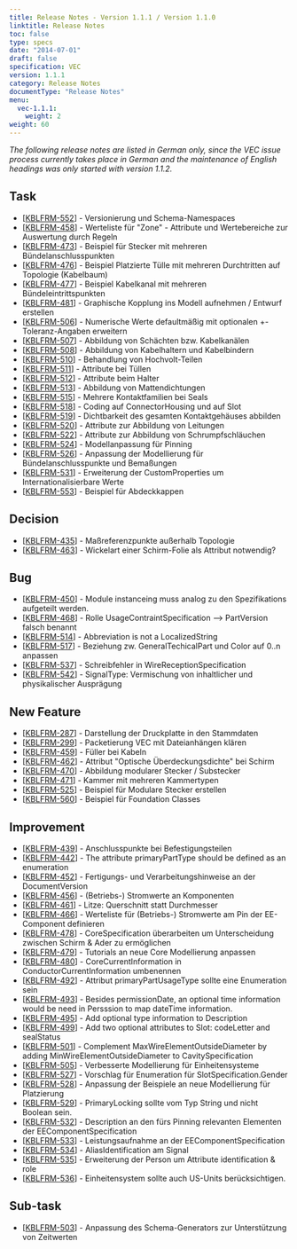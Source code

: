 ```yaml
---
title: Release Notes - Version 1.1.1 / Version 1.1.0
linktitle: Release Notes
toc: false
type: specs
date: "2014-07-01"
draft: false
specification: VEC
version: 1.1.1
category: Release Notes
documentType: "Release Notes"
menu:
  vec-1.1.1:
    weight: 2
weight: 60
---
```

*The following release notes are listed in German only, since the VEC issue process currently takes place in German and the maintenance of English headings was only started with version 1.1.2.*
<h2> Task </h2>
<ul>
    <li>[<a href="https://prostep-ivip.atlassian.net/browse/KBLFRM-552">KBLFRM-552</a>] -
        Versionierung und Schema-Namespaces</li>
    <li>[<a href="https://prostep-ivip.atlassian.net/browse/KBLFRM-458">KBLFRM-458</a>] - Werteliste
        für &quot;Zone&quot; - Attribute und Wertebereiche zur Auswertung durch Regeln </li>
    <li>[<a href="https://prostep-ivip.atlassian.net/browse/KBLFRM-473">KBLFRM-473</a>] - Beispiel
        für Stecker mit mehreren Bündelanschlusspunkten </li>
    <li>[<a href="https://prostep-ivip.atlassian.net/browse/KBLFRM-476">KBLFRM-476</a>] - Beispiel
        Platzierte Tülle mit mehreren Durchtritten auf Topologie (Kabelbaum) </li>
    <li>[<a href="https://prostep-ivip.atlassian.net/browse/KBLFRM-477">KBLFRM-477</a>] - Beispiel
        Kabelkanal mit mehreren Bündeleintrittspunkten </li>
    <li>[<a href="https://prostep-ivip.atlassian.net/browse/KBLFRM-481">KBLFRM-481</a>] - Graphische
        Kopplung ins Modell aufnehmen / Entwurf erstellen </li>
    <li>[<a href="https://prostep-ivip.atlassian.net/browse/KBLFRM-506">KBLFRM-506</a>] - Numerische
        Werte defaultmäßig mit optionalen +-Toleranz-Angaben erweitern </li>
    <li>[<a href="https://prostep-ivip.atlassian.net/browse/KBLFRM-507">KBLFRM-507</a>] - Abbildung
        von Schächten bzw. Kabelkanälen </li>
    <li>[<a href="https://prostep-ivip.atlassian.net/browse/KBLFRM-508">KBLFRM-508</a>] - Abbildung
        von Kabelhaltern und Kabelbindern </li>
    <li>[<a href="https://prostep-ivip.atlassian.net/browse/KBLFRM-510">KBLFRM-510</a>] - Behandlung
        von Hochvolt-Teilen </li>
    <li>[<a href="https://prostep-ivip.atlassian.net/browse/KBLFRM-511">KBLFRM-511</a>] - Attribute
        bei Tüllen </li>
    <li>[<a href="https://prostep-ivip.atlassian.net/browse/KBLFRM-512">KBLFRM-512</a>] - Attribute
        beim Halter </li>
    <li>[<a href="https://prostep-ivip.atlassian.net/browse/KBLFRM-513">KBLFRM-513</a>] - Abbildung
        von Mattendichtungen </li>
    <li>[<a href="https://prostep-ivip.atlassian.net/browse/KBLFRM-515">KBLFRM-515</a>] - Mehrere
        Kontaktfamilien bei Seals </li>
    <li>[<a href="https://prostep-ivip.atlassian.net/browse/KBLFRM-518">KBLFRM-518</a>] - Coding auf
        ConnectorHousing und auf Slot </li>
    <li>[<a href="https://prostep-ivip.atlassian.net/browse/KBLFRM-519">KBLFRM-519</a>] -
        Dichtbarkeit des gesamten Kontaktgehäuses abbilden </li>
    <li>[<a href="https://prostep-ivip.atlassian.net/browse/KBLFRM-520">KBLFRM-520</a>] - Attribute
        zur Abbildung von Leitungen </li>
    <li>[<a href="https://prostep-ivip.atlassian.net/browse/KBLFRM-522">KBLFRM-522</a>] - Attribute
        zur Abbildung von Schrumpfschläuchen </li>
    <li>[<a href="https://prostep-ivip.atlassian.net/browse/KBLFRM-524">KBLFRM-524</a>] -
        Modellanpassung für Pinning </li>
    <li>[<a href="https://prostep-ivip.atlassian.net/browse/KBLFRM-526">KBLFRM-526</a>] - Anpassung
        der Modellierung für Bündelanschlusspunkte und Bemaßungen </li>
    <li>[<a href="https://prostep-ivip.atlassian.net/browse/KBLFRM-531">KBLFRM-531</a>] - Erweiterung
        der CustomProperties um Internationalisierbare Werte </li>
    <li>[<a href="https://prostep-ivip.atlassian.net/browse/KBLFRM-553">KBLFRM-553</a>] - Beispiel
        für Abdeckkappen </li>
</ul>
<h2> Decision </h2>
<ul>
    <li>[<a href="https://prostep-ivip.atlassian.net/browse/KBLFRM-435">KBLFRM-435</a>] -
        Maßreferenzpunkte außerhalb Topologie </li>
    <li>[<a href="https://prostep-ivip.atlassian.net/browse/KBLFRM-463">KBLFRM-463</a>] - Wickelart
        einer Schirm-Folie als Attribut notwendig? </li>
</ul>
<h2> Bug </h2>
<ul>
    <li>[<a href="https://prostep-ivip.atlassian.net/browse/KBLFRM-450">KBLFRM-450</a>] - Module
        instanceing muss analog zu den Spezifikations aufgeteilt werden. </li>
    <li>[<a href="https://prostep-ivip.atlassian.net/browse/KBLFRM-468">KBLFRM-468</a>] - Rolle
        UsageContraintSpecification --&gt; PartVersion falsch benannt </li>
    <li>[<a href="https://prostep-ivip.atlassian.net/browse/KBLFRM-514">KBLFRM-514</a>] -
        Abbreviation is not a LocalizedString </li>
    <li>[<a href="https://prostep-ivip.atlassian.net/browse/KBLFRM-517">KBLFRM-517</a>] - Beziehung
        zw. GeneralTechicalPart und Color auf 0..n anpassen </li>
    <li>[<a href="https://prostep-ivip.atlassian.net/browse/KBLFRM-537">KBLFRM-537</a>] -
        Schreibfehler in WireReceptionSpecification </li>
    <li>[<a href="https://prostep-ivip.atlassian.net/browse/KBLFRM-542">KBLFRM-542</a>] - SignalType:
        Vermischung von inhaltlicher und physikalischer Ausprägung </li>
</ul>
<h2> New Feature </h2>
<ul>
    <li>[<a href="https://prostep-ivip.atlassian.net/browse/KBLFRM-287">KBLFRM-287</a>] - Darstellung
        der Druckplatte in den Stammdaten </li>
    <li>[<a href="https://prostep-ivip.atlassian.net/browse/KBLFRM-299">KBLFRM-299</a>] -
        Packetierung VEC mit Dateianhängen klären </li>
    <li>[<a href="https://prostep-ivip.atlassian.net/browse/KBLFRM-459">KBLFRM-459</a>] - Füller bei
        Kabeln </li>
    <li>[<a href="https://prostep-ivip.atlassian.net/browse/KBLFRM-462">KBLFRM-462</a>] - Attribut
        &quot;Optische Überdeckungsdichte&quot; bei Schirm </li>
    <li>[<a href="https://prostep-ivip.atlassian.net/browse/KBLFRM-470">KBLFRM-470</a>] - Abbildung
        modularer Stecker / Substecker </li>
    <li>[<a href="https://prostep-ivip.atlassian.net/browse/KBLFRM-471">KBLFRM-471</a>] - Kammer mit
        mehreren Kammertypen </li>
    <li>[<a href="https://prostep-ivip.atlassian.net/browse/KBLFRM-525">KBLFRM-525</a>] - Beispiel
        für Modulare Stecker erstellen </li>
    <li>[<a href="https://prostep-ivip.atlassian.net/browse/KBLFRM-560">KBLFRM-560</a>] - Beispiel
        für Foundation Classes </li>
</ul>
<h2> Improvement </h2>
<ul>
    <li>[<a href="https://prostep-ivip.atlassian.net/browse/KBLFRM-439">KBLFRM-439</a>] -
        Anschlusspunkte bei Befestigungsteilen </li>
    <li>[<a href="https://prostep-ivip.atlassian.net/browse/KBLFRM-442">KBLFRM-442</a>] - The
        attribute primaryPartType should be defined as an enumeration </li>
    <li>[<a href="https://prostep-ivip.atlassian.net/browse/KBLFRM-452">KBLFRM-452</a>] - Fertigungs-
        und Verarbeitungshinweise an der DocumentVersion </li>
    <li>[<a href="https://prostep-ivip.atlassian.net/browse/KBLFRM-456">KBLFRM-456</a>] - (Betriebs-)
        Stromwerte an Komponenten </li>
    <li>[<a href="https://prostep-ivip.atlassian.net/browse/KBLFRM-461">KBLFRM-461</a>] - Litze:
        Querschnitt statt Durchmesser </li>
    <li>[<a href="https://prostep-ivip.atlassian.net/browse/KBLFRM-466">KBLFRM-466</a>] - Werteliste
        für (Betriebs-) Stromwerte am Pin der EE-Component definieren </li>
    <li>[<a href="https://prostep-ivip.atlassian.net/browse/KBLFRM-478">KBLFRM-478</a>] -
        CoreSpecification überarbeiten um Unterscheidung zwischen Schirm &amp; Ader zu
        ermöglichen </li>
    <li>[<a href="https://prostep-ivip.atlassian.net/browse/KBLFRM-479">KBLFRM-479</a>] - Tutorials
        an neue Core Modellierung anpassen </li>
    <li>[<a href="https://prostep-ivip.atlassian.net/browse/KBLFRM-480">KBLFRM-480</a>] -
        CoreCurrentInformation in ConductorCurrentInformation umbenennen </li>
    <li>[<a href="https://prostep-ivip.atlassian.net/browse/KBLFRM-492">KBLFRM-492</a>] - Attribut
        primaryPartUsageType sollte eine Enumeration sein </li>
    <li>[<a href="https://prostep-ivip.atlassian.net/browse/KBLFRM-493">KBLFRM-493</a>] - Besides
        permissionDate, an optional time information would be need in Persssion to map
        dateTime information. </li>
    <li>[<a href="https://prostep-ivip.atlassian.net/browse/KBLFRM-495">KBLFRM-495</a>] - Add
        optional type information to Description </li>
    <li>[<a href="https://prostep-ivip.atlassian.net/browse/KBLFRM-499">KBLFRM-499</a>] - Add two
        optional attributes to Slot: codeLetter and sealStatus </li>
    <li>[<a href="https://prostep-ivip.atlassian.net/browse/KBLFRM-501">KBLFRM-501</a>] - Complement
        MaxWireElementOutsideDiameter by adding MinWireElementOutsideDiameter to
        CavitySpecification </li>
    <li>[<a href="https://prostep-ivip.atlassian.net/browse/KBLFRM-505">KBLFRM-505</a>] - Verbesserte
        Modellierung für Einheitensysteme </li>
    <li>[<a href="https://prostep-ivip.atlassian.net/browse/KBLFRM-527">KBLFRM-527</a>] - Vorschlag
        für Enumeration für SlotSpecification.Gender </li>
    <li>[<a href="https://prostep-ivip.atlassian.net/browse/KBLFRM-528">KBLFRM-528</a>] - Anpassung
        der Beispiele an neue Modellierung für Platzierung </li>
    <li>[<a href="https://prostep-ivip.atlassian.net/browse/KBLFRM-529">KBLFRM-529</a>] -
        PrimaryLocking sollte vom Typ String und nicht Boolean sein. </li>
    <li>[<a href="https://prostep-ivip.atlassian.net/browse/KBLFRM-532">KBLFRM-532</a>] - Description
        an den fürs Pinning relevanten Elementen der EEComponentSpecification </li>
    <li>[<a href="https://prostep-ivip.atlassian.net/browse/KBLFRM-533">KBLFRM-533</a>] -
        Leistungsaufnahme an der EEComponentSpecification </li>
    <li>[<a href="https://prostep-ivip.atlassian.net/browse/KBLFRM-534">KBLFRM-534</a>] -
        AliasIdentification am Signal </li>
    <li>[<a href="https://prostep-ivip.atlassian.net/browse/KBLFRM-535">KBLFRM-535</a>] - Erweiterung
        der Person um Attribute identification &amp; role </li>
    <li>[<a href="https://prostep-ivip.atlassian.net/browse/KBLFRM-536">KBLFRM-536</a>] -
        Einheitensystem sollte auch US-Units berücksichtigen. </li>
</ul>
<h2> Sub-task </h2>
<ul>
    <li>[<a href="https://prostep-ivip.atlassian.net/browse/KBLFRM-503">KBLFRM-503</a>] - Anpassung
        des Schema-Generators zur Unterstützung von Zeitwerten </li>
</ul>
